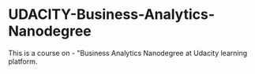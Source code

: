 # UDACITY-Business-Analytics-Nanodegree
This is a course on - "Business Analytics Nanodegree at Udacity learning platform.
